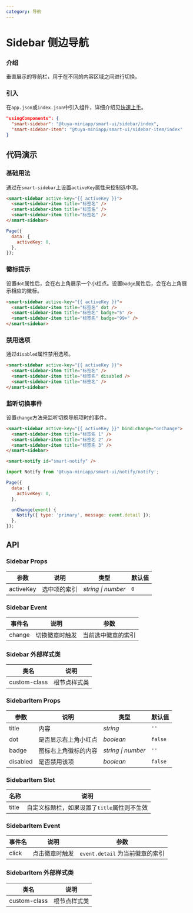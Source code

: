 ```yaml
---
category: 导航
---
```


# Sidebar 侧边导航

### 介绍

垂直展示的导航栏，用于在不同的内容区域之间进行切换。

### 引入

在`app.json`或`index.json`中引入组件，详细介绍见[快速上手](#/quickstart#yin-ru-zu-jian)。

```json
"usingComponents": {
  "smart-sidebar": "@tuya-miniapp/smart-ui/sidebar/index",
  "smart-sidebar-item": "@tuya-miniapp/smart-ui/sidebar-item/index"
}
```

## 代码演示

### 基础用法

通过在`smart-sidebar`上设置`activeKey`属性来控制选中项。

```html
<smart-sidebar active-key="{{ activeKey }}">
  <smart-sidebar-item title="标签名" />
  <smart-sidebar-item title="标签名" />
  <smart-sidebar-item title="标签名" />
</smart-sidebar>
```

```javascript
Page({
  data: {
    activeKey: 0,
  },
});
```

### 徽标提示

设置`dot`属性后，会在右上角展示一个小红点。设置`badge`属性后，会在右上角展示相应的徽标。

```html
<smart-sidebar active-key="{{ activeKey }}">
  <smart-sidebar-item title="标签名" dot />
  <smart-sidebar-item title="标签名" badge="5" />
  <smart-sidebar-item title="标签名" badge="99+" />
</smart-sidebar>
```

### 禁用选项

通过`disabled`属性禁用选项。

```html
<smart-sidebar active-key="{{ activeKey }}">
  <smart-sidebar-item title="标签名" />
  <smart-sidebar-item title="标签名" disabled />
  <smart-sidebar-item title="标签名" />
</smart-sidebar>
```

### 监听切换事件

设置`change`方法来监听切换导航项时的事件。

```html
<smart-sidebar active-key="{{ activeKey }}" bind:change="onChange">
  <smart-sidebar-item title="标签名 1" />
  <smart-sidebar-item title="标签名 2" />
  <smart-sidebar-item title="标签名 3" />
</smart-sidebar>

<smart-notify id="smart-notify" />
```

```js
import Notify from '@tuya-miniapp/smart-ui/notify/notify';

Page({
  data: {
    activeKey: 0,
  },

  onChange(event) {
    Notify({ type: 'primary', message: event.detail });
  },
});
```

## API

### Sidebar Props

| 参数      | 说明         | 类型               | 默认值 |
| --------- | ------------ | ------------------ | ------ |
| activeKey | 选中项的索引 | _string \| number_ | `0`    |

### Sidebar Event

| 事件名 | 说明           | 参数               |
| ------ | -------------- | ------------------ |
| change | 切换徽章时触发 | 当前选中徽章的索引 |

### Sidebar 外部样式类

| 类名         | 说明         |
| ------------ | ------------ |
| custom-class | 根节点样式类 |

### SidebarItem Props

| 参数 | 说明 | 类型 | 默认值 |
| --- | --- | --- | --- |
| title | 内容 | _string_ | `''` |
| dot | 是否显示右上角小红点 | _boolean_ | `false` |
| badge | 图标右上角徽标的内容 | _string \| number_ | `''` |
| disabled | 是否禁用该项 | _boolean_ | `false` |

### SidebarItem Slot

| 名称  | 说明                                        |
| ----- | ------------------------------------------- |
| title | 自定义标题栏，如果设置了`title`属性则不生效 |

### SidebarItem Event

| 事件名 | 说明           | 参数                            |
| ------ | -------------- | ------------------------------- |
| click  | 点击徽章时触发 | `event.detail` 为当前徽章的索引 |

### SidebarItem 外部样式类

| 类名         | 说明         |
| ------------ | ------------ |
| custom-class | 根节点样式类 |
